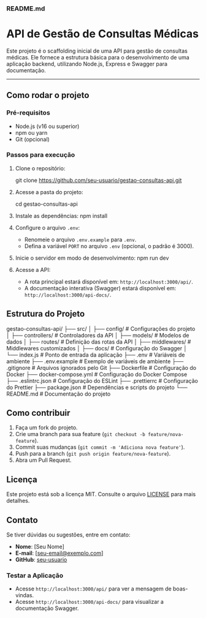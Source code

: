 ### **README.md**


# API de Gestão de Consultas Médicas

Este projeto é o scaffolding inicial de uma API para gestão de consultas médicas. Ele fornece a estrutura básica para o desenvolvimento de uma aplicação backend, utilizando Node.js, Express e Swagger para documentação.

---

## Como rodar o projeto

### Pré-requisitos
- Node.js (v16 ou superior)
- npm ou yarn
- Git (opcional)

### Passos para execução

1. Clone o repositório:
   
   git clone https://github.com/seu-usuario/gestao-consultas-api.git

2. Acesse a pasta do projeto:
   
   cd gestao-consultas-api
   
3. Instale as dependências:
      npm install
   
4. Configure o arquivo `.env`:
   - Renomeie o arquivo `.env.example` para `.env`.
   - Defina a variável `PORT` no arquivo `.env` (opcional, o padrão é 3000).

5. Inicie o servidor em modo de desenvolvimento:
   npm run dev

6. Acesse a API:
   - A rota principal estará disponível em: `http://localhost:3000/api/`.
   - A documentação interativa (Swagger) estará disponível em: `http://localhost:3000/api-docs/`.

## Estrutura do Projeto

gestao-consultas-api/
├── src/
│   ├── config/                  # Configurações do projeto
│   ├── controllers/             # Controladores da API
│   ├── models/                  # Modelos de dados
│   ├── routes/                  # Definição das rotas da API
│   ├── middlewares/             # Middlewares customizados
│   ├── docs/                    # Configuração do Swagger
│   └── index.js                 # Ponto de entrada da aplicação
├── .env                         # Variáveis de ambiente
├── .env.example                 # Exemplo de variáveis de ambiente
├── .gitignore                   # Arquivos ignorados pelo Git
├── Dockerfile                   # Configuração do Docker
├── docker-compose.yml           # Configuração do Docker Compose
├── .eslintrc.json               # Configuração do ESLint
├── .prettierrc                  # Configuração do Prettier
├── package.json                 # Dependências e scripts do projeto
└── README.md                    # Documentação do projeto


## Como contribuir

1. Faça um fork do projeto.
2. Crie uma branch para sua feature (`git checkout -b feature/nova-feature`).
3. Commit suas mudanças (`git commit -m 'Adiciona nova feature'`).
4. Push para a branch (`git push origin feature/nova-feature`).
5. Abra um Pull Request.


## Licença

Este projeto está sob a licença MIT. Consulte o arquivo [LICENSE](LICENSE) para mais detalhes.


## Contato

Se tiver dúvidas ou sugestões, entre em contato:

- **Nome**: [Seu Nome]
- **E-mail**: [seu-email@exemplo.com]
- **GitHub**: [seu-usuario](https://github.com/seu-usuario)


### **Testar a Aplicação**
   - Acesse `http://localhost:3000/api/` para ver a mensagem de boas-vindas.
   - Acesse `http://localhost:3000/api-docs/` para visualizar a documentação Swagger.


